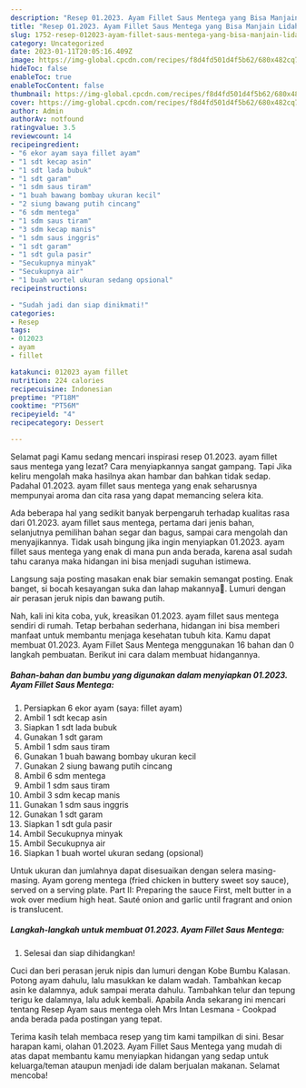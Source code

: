 ```yaml
---
description: "Resep 01.2023. Ayam Fillet Saus Mentega yang Bisa Manjain Lidah"
title: "Resep 01.2023. Ayam Fillet Saus Mentega yang Bisa Manjain Lidah"
slug: 1752-resep-012023-ayam-fillet-saus-mentega-yang-bisa-manjain-lidah
category: Uncategorized
date: 2023-01-11T20:05:16.409Z
image: https://img-global.cpcdn.com/recipes/f8d4fd501d4f5b62/680x482cq70/012023-ayam-fillet-saus-mentega-foto-resep-utama.jpg
hideToc: false
enableToc: true
enableTocContent: false
thumbnail: https://img-global.cpcdn.com/recipes/f8d4fd501d4f5b62/680x482cq70/012023-ayam-fillet-saus-mentega-foto-resep-utama.jpg
cover: https://img-global.cpcdn.com/recipes/f8d4fd501d4f5b62/680x482cq70/012023-ayam-fillet-saus-mentega-foto-resep-utama.jpg
author: Admin
authorAv: notfound
ratingvalue: 3.5
reviewcount: 14
recipeingredient:
- "6 ekor ayam saya fillet ayam"
- "1 sdt kecap asin"
- "1 sdt lada bubuk"
- "1 sdt garam"
- "1 sdm saus tiram"
- "1 buah bawang bombay ukuran kecil"
- "2 siung bawang putih cincang"
- "6 sdm mentega"
- "1 sdm saus tiram"
- "3 sdm kecap manis"
- "1 sdm saus inggris"
- "1 sdt garam"
- "1 sdt gula pasir"
- "Secukupnya minyak"
- "Secukupnya air"
- "1 buah wortel ukuran sedang opsional"
recipeinstructions:

- "Sudah jadi dan siap dinikmati!"
categories:
- Resep
tags:
- 012023
- ayam
- fillet

katakunci: 012023 ayam fillet 
nutrition: 224 calories
recipecuisine: Indonesian
preptime: "PT18M"
cooktime: "PT56M"
recipeyield: "4"
recipecategory: Dessert

---
```



Selamat pagi Kamu sedang mencari inspirasi resep 01.2023. ayam fillet saus mentega yang lezat? Cara menyiapkannya sangat gampang. Tapi Jika keliru mengolah maka hasilnya akan hambar dan bahkan tidak sedap. Padahal 01.2023. ayam fillet saus mentega yang enak seharusnya mempunyai aroma dan cita rasa yang dapat memancing selera kita.


Ada beberapa hal yang sedikit banyak berpengaruh terhadap kualitas rasa dari 01.2023. ayam fillet saus mentega, pertama dari jenis bahan, selanjutnya pemilihan bahan segar dan bagus, sampai cara mengolah dan menyajikannya. Tidak usah bingung jika ingin menyiapkan 01.2023. ayam fillet saus mentega yang enak di mana pun anda berada, karena asal sudah tahu caranya maka hidangan ini bisa menjadi suguhan istimewa.

Langsung saja posting masakan enak biar semakin semangat posting. Enak banget, si bocah kesayangan suka dan lahap makannya🥰. Lumuri dengan air perasan jeruk nipis dan bawang putih.


Nah, kali ini kita coba, yuk, kreasikan 01.2023. ayam fillet saus mentega sendiri di rumah. Tetap berbahan sederhana, hidangan ini bisa memberi manfaat untuk membantu menjaga kesehatan tubuh kita. Kamu dapat membuat 01.2023. Ayam Fillet Saus Mentega menggunakan 16 bahan dan 0 langkah pembuatan. Berikut ini cara dalam membuat hidangannya.

<!--inarticleads1-->

##### Bahan-bahan dan bumbu yang digunakan dalam menyiapkan 01.2023. Ayam Fillet Saus Mentega:

1. Persiapkan 6 ekor ayam (saya: fillet ayam)
1. Ambil 1 sdt kecap asin
1. Siapkan 1 sdt lada bubuk
1. Gunakan 1 sdt garam
1. Ambil 1 sdm saus tiram
1. Gunakan 1 buah bawang bombay ukuran kecil
1. Gunakan 2 siung bawang putih cincang
1. Ambil 6 sdm mentega
1. Ambil 1 sdm saus tiram
1. Ambil 3 sdm kecap manis
1. Gunakan 1 sdm saus inggris
1. Gunakan 1 sdt garam
1. Siapkan 1 sdt gula pasir
1. Ambil Secukupnya minyak
1. Ambil Secukupnya air
1. Siapkan 1 buah wortel ukuran sedang (opsional)


Untuk ukuran dan jumlahnya dapat disesuaikan dengan selera masing-masing. Ayam goreng mentega (fried chicken in buttery sweet soy sauce), served on a serving plate. Part II: Preparing the sauce First, melt butter in a wok over medium high heat. Sauté onion and garlic until fragrant and onion is translucent. 

<!--inarticleads2-->

##### Langkah-langkah untuk membuat 01.2023. Ayam Fillet Saus Mentega:


1. Selesai dan siap dihidangkan!

Cuci dan beri perasan jeruk nipis dan lumuri dengan Kobe Bumbu Kalasan. Potong ayam dahulu, lalu masukkan ke dalam wadah. Tambahkan kecap asin ke dalamnya, aduk sampai merata dahulu. Tambahkan telur dan tepung terigu ke dalamnya, lalu aduk kembali. Apabila Anda sekarang ini mencari tentang Resep Ayam saus mentega oleh Mrs Intan Lesmana - Cookpad anda berada pada postingan yang tepat. 

Terima kasih telah membaca resep yang tim kami tampilkan di sini. Besar harapan kami, olahan 01.2023. Ayam Fillet Saus Mentega yang mudah di atas dapat membantu kamu menyiapkan hidangan yang sedap untuk keluarga/teman ataupun menjadi ide dalam berjualan makanan. Selamat mencoba!
